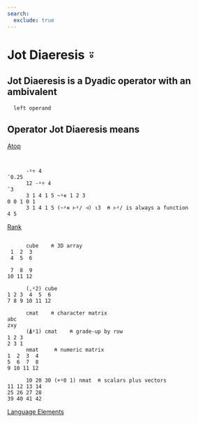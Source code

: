 ```yaml
---
search:
  exclude: true
---
```






<h1 class="heading"><span class="name">Jot Diaeresis</span> <span class="command">⍤</span></h1>


## Jot Diaeresis is a Dyadic operator with an ambivalent
      left operand

## Operator Jot Diaeresis means


[Atop](../primitive-operators/atop.md)
```apl


      -⍤÷ 4
¯0.25
      12 -⍤÷ 4
¯3
      3 1 4 1 5 ~⍤∊ 1 2 3
0 0 1 0 1
      3 1 4 1 5 (~⍤∊ ⊢⍤/ ⊣) ⍳3  ⍝ ⊢⍤/ is always a function
4 5
```


[Rank ](../primitive-operators/rank.md)
```apl

      cube    ⍝ 3D array
 1  2  3
 4  5  6
        
 7  8  9
10 11 12

      (,⍤2) cube
1 2 3  4  5  6
7 8 9 10 11 12

      cmat    ⍝ character matrix
abc
zxy 
      (⍋⍤1) cmat    ⍝ grade-up by row  
1 2 3 
2 3 1 
      nmat     ⍝ numeric matrix
1  2  3  4
5  6  7  8
9 10 11 12
 
      10 20 30 (+⍤0 1) nmat  ⍝ scalars plus vectors
11 12 13 14 
25 26 27 28 
39 40 41 42

```


[Language Elements](./language-elements.md)


